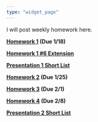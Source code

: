 ```yaml
---
type: "widget_page"
---
```


I will post weekly homework here.

 **[Homework 1](https://drive.google.com/file/d/1JXQqUkvqvIp_9r32kGN3GYM8opteheIA/view?usp=share_link) (Due 1/18)**

**[Homework 1 #6 Extension](https://drive.google.com/file/d/1PDsrKNrIzQjkR5rTUZnlI26strK2uFnl/view?usp=share_link)**
 
 **[Presentation 1 Short List](https://drive.google.com/file/d/1_84hfG53c9mTZTaDX4OpL0PeiXVXD6Hc/view?usp=sharing)**

**[Homework 2](https://drive.google.com/file/d/1EK6F5zfN29cuUIaXsK7qo6GNF_OYhCQe/view?usp=sharing) (Due 1/25)**

**[Homework 3](https://drive.google.com/file/d/1zEPbuZnspzdin7puIjbViwpLzfKB0lok/view?usp=sharing) (Due 2/1)**

**[Homework 4](https://drive.google.com/file/d/1VZoO_-F3nJiyqJ2BVQ8MA-v-rBp75yHG/view?usp=sharing) (Due 2/8)**

**[Presentation 2 Short List](https://drive.google.com/file/d/1kbroyYz6gAjWTmT_JH2OcsBOHpCyBCWx/view?usp=sharing)**




